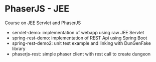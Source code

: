# PhaserJS - JEE

Course on JEE Servlet and PhaserJS

* servlet-demo: implementation of webapp using raw JEE Servlet
* spring-rest-demo: implementation of REST Api using Spring Boot
* spring-rest-demo2: unit test example and linking with DunGenFake library
* phaserjs-rest: simple phaser client with rest call to create dungeon
